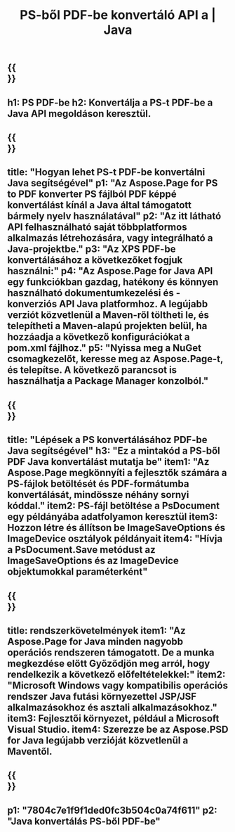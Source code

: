 ﻿---
translation: true
template: /_templates/_conversion-child-java.md
title: PS-ből PDF-be konvertáló API a | Java
url: /java/conversion/ps-to-pdf/
description: Java konverziós kód minta PS formátumból PDF fájlba. Ezzel a példakóddal konvertálhatja a PS-t PDF-be bármely webes vagy asztali Java alapú alkalmazásban.
informat: PS
outformat: PDF
otherformats: XPS EPS
---

{{<section banner>}}
---
h1: PS PDF-be
h2: Konvertálja a PS-t PDF-be a Java API megoldáson keresztül.
---

{{<section overview>}}
---
title: "Hogyan lehet PS-t PDF-be konvertálni Java segítségével"
p1: "Az Aspose.Page for PS to PDF konverter PS fájlból PDF képpé konvertálást kínál a Java által támogatott bármely nyelv használatával"
p2: "Az itt látható API felhasználható saját többplatformos alkalmazás létrehozására, vagy integrálható a Java-projektbe."
p3: "Az XPS PDF-be konvertálásához a következőket fogjuk használni:"
p4: "Az Aspose.Page for Java API egy funkciókban gazdag, hatékony és könnyen használható dokumentumkezelési és -konverziós API Java platformhoz. A legújabb verziót közvetlenül a Maven-ről töltheti le, és telepítheti a Maven-alapú projekten belül, ha hozzáadja a következő konfigurációkat a pom.xml fájlhoz."
p5: "Nyissa meg a NuGet csomagkezelőt, keresse meg az Aspose.Page-t, és telepítse. A következő parancsot is használhatja a Package Manager konzolból."
---

{{<section feature1>}}
---
title: "Lépések a PS konvertálásához PDF-be Java segítségével"
h3: "Ez a mintakód a PS-ből PDF Java konvertálást mutatja be"
item1: "Az Aspose.Page megkönnyíti a fejlesztők számára a PS-fájlok betöltését és PDF-formátumba konvertálását, mindössze néhány sornyi kóddal."
item2: PS-fájl betöltése a PsDocument egy példányába adatfolyamon keresztül
item3: Hozzon létre és állítson be ImageSaveOptions és ImageDevice osztályok példányait
item4: "Hívja a PsDocument.Save metódust az ImageSaveOptions és az ImageDevice objektumokkal paraméterként"
---

{{<section feature2>}}
---
title: rendszerkövetelmények
item1: "Az Aspose.Page for Java minden nagyobb operációs rendszeren támogatott. De a munka megkezdése előtt Győződjön meg arról, hogy rendelkezik a következő előfeltételekkel:"
item2: "Microsoft Windows vagy kompatibilis operációs rendszer Java futási környezettel JSP/JSF alkalmazásokhoz és asztali alkalmazásokhoz."
item3: Fejlesztői környezet, például a Microsoft Visual Studio.
item4: Szerezze be az Aspose.PSD for Java legújabb verzióját közvetlenül a Maventől.
---

{{<section gist>}}
---
p1: "7804c7e1f9f1ded0fc3b504c0a74f611"
p2: "Java konvertálás PS-ből PDF-be"
---
